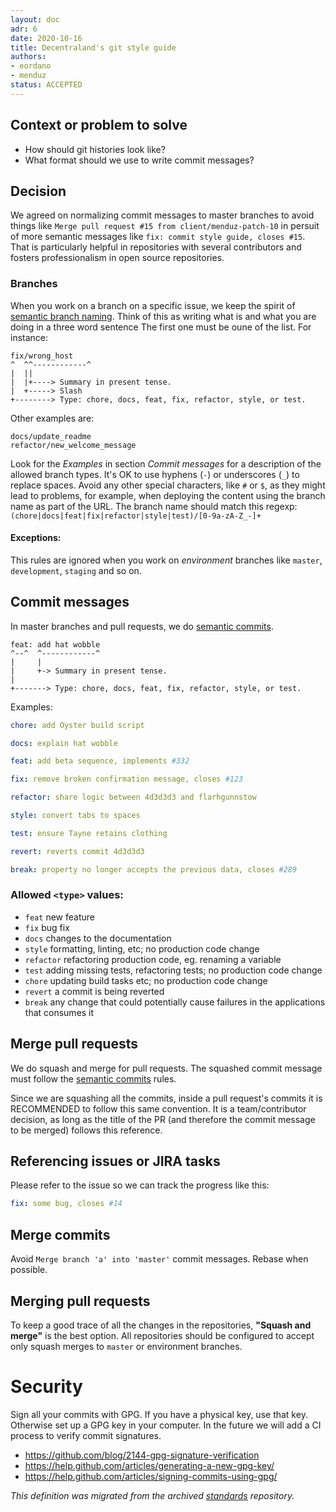 ```yaml
---
layout: doc
adr: 6
date: 2020-10-16
title: Decentraland's git style guide
authors:
- eordano
- menduz
status: ACCEPTED
---
```


## Context or problem to solve

* How should git histories look like?
* What format should we use to write commit messages?

## Decision

We agreed on normalizing commit messages to master branches to avoid things like `Merge pull request #15 from client/menduz-patch-10` in persuit of more semantic messages like `fix: commit style guide, closes #15`. That is particularly helpful in repositories with several contributors and fosters professionalism in open source repositories.

### Branches

When you work on a branch on a specific issue, we keep the spirit of [semantic branch naming](https://medium.com/@hanuman_95739/how-to-integrate-branch-naming-commit-message-and-push-rules-in-gitlab-fe9cd642cc1a). Think of this as writing what is and what you are doing in a three word sentence The first one must be oune of the list. For instance: 

```
fix/wrong_host
^  ^^------------^
|  ||
|  |+----> Summary in present tense.
|  +-----> Slash
+--------> Type: chore, docs, feat, fix, refactor, style, or test.
```

Other examples are:
```
docs/update_readme
refactor/new_welcome_message
```
Look for the *Examples* in section *Commit messages* for a description of the allowed branch types.
It's OK to use hyphens (`-`) or underscores (`_`) to replace spaces. Avoid any other special characters, like `#` or `$`, as they might lead to problems, for example, when deploying the content using the branch name as part of the URL. The branch name should match this regexp: `(chore|docs|feat|fix|refactor|style|test)/[0-9a-zA-Z_-]+`


#### Exceptions:
This rules are ignored when you work on *environment* branches like `master`, `development`, `staging` and so on. 

## Commit messages

In master branches and pull requests, we do [semantic commits](https://seesparkbox.com/foundry/semantic_commit_messages).

```
feat: add hat wobble
^--^  ^------------^
|     |
|     +-> Summary in present tense.
|
+-------> Type: chore, docs, feat, fix, refactor, style, or test.
```

Examples:

```yaml
chore: add Oyster build script
```
```yaml
docs: explain hat wobble
```
```yaml
feat: add beta sequence, implements #332
```
```yaml
fix: remove broken confirmation message, closes #123
```
```yaml
refactor: share logic between 4d3d3d3 and flarhgunnstow
```
```yaml
style: convert tabs to spaces
```
```yaml
test: ensure Tayne retains clothing
```
```yaml
revert: reverts commit 4d3d3d3
```
```yaml
break: property no longer accepts the previous data, closes #289
```

### Allowed `<type>` values:
   * `feat` new feature
   * `fix` bug fix
   * `docs` changes to the documentation
   * `style` formatting, linting, etc; no production code change
   * `refactor` refactoring production code, eg. renaming a variable
   * `test` adding missing tests, refactoring tests; no production code change
   * `chore` updating build tasks etc; no production code change
   * `revert` a commit is being reverted
   * `break` any change that could potentially cause failures in the applications that consumes it

## Merge pull requests

We do squash and merge for pull requests. The squashed commit message must follow the [semantic commits](https://seesparkbox.com/foundry/semantic_commit_messages) rules.

Since we are squashing all the commits, inside a pull request's commits it is RECOMMENDED to follow this same convention. It is a team/contributor decision, as long as the title of the PR (and therefore the commit message to be merged) follows this reference.

## Referencing issues or JIRA tasks

Please refer to the issue so we can track the progress like this: 
```yaml
fix: some bug, closes #14
```

## Merge commits

Avoid `Merge branch 'a' into 'master'` commit messages. Rebase when possible.

## Merging pull requests

To keep a good trace of all the changes in the repositories, **"Squash and merge"** is the best option. All repositories should be configured to accept only squash merges to `master` or environment branches.

# Security

Sign all your commits with GPG. If you have a physical key, use that key. Otherwise set up a GPG key in your computer.
In the future we will add a CI process to verify commit signatures.

- https://github.com/blog/2144-gpg-signature-verification
- https://help.github.com/articles/generating-a-new-gpg-key/
- https://help.github.com/articles/signing-commits-using-gpg/

_This definition was migrated from the archived [standards](https://github.com/decentraland/standards/blob/master/standards/git-usage.md) repository._